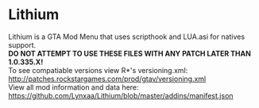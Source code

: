 # Lithium
Lithium is a GTA Mod Menu that uses scripthook and LUA.asi for natives support. <br>
<b>DO NOT ATTEMPT TO USE THESE FILES WITH ANY PATCH LATER THAN 1.0.335.X!</b><br>
To see compatiable versions view R*'s versioning.xml: <br>
http://patches.rockstargames.com/prod/gtav/versioning.xml<br>
View all mod information and data here: https://github.com/Lynxaa/Lithium/blob/master/addins/manifest.json
